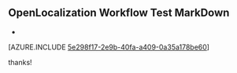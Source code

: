 ## OpenLocalization Workflow Test MarkDown
* 

[AZURE.INCLUDE [5e298f17-2e9b-40fa-a409-0a35a178be60](calleeMd1.md)]

 
thanks!